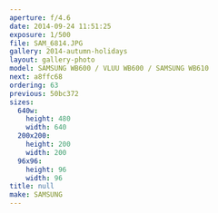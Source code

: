 ```yaml
---
aperture: f/4.6
date: 2014-09-24 11:51:25
exposure: 1/500
file: SAM_6814.JPG
gallery: 2014-autumn-holidays
layout: gallery-photo
model: SAMSUNG WB600 / VLUU WB600 / SAMSUNG WB610
next: a8ffc68
ordering: 63
previous: 50bc372
sizes:
  640w:
    height: 480
    width: 640
  200x200:
    height: 200
    width: 200
  96x96:
    height: 96
    width: 96
title: null
make: SAMSUNG
---
```

